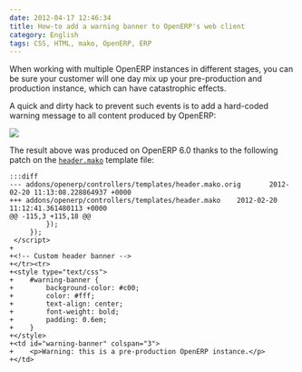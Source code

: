 ```yaml
---
date: 2012-04-17 12:46:34
title: How-to add a warning banner to OpenERP's web client
category: English
tags: CSS, HTML, mako, OpenERP, ERP
---
```


When working with multiple OpenERP instances in different stages, you can be sure your customer will one day mix up your pre-production and production instance, which can have catastrophic effects.

A quick and dirty hack to prevent such events is to add a hard-coded warning message to all content produced by OpenERP:

![](/uploads/2012/openerp-login-screen-with-alert-banner.png)

The result above was produced on OpenERP 6.0 thanks to the following patch on the [`header.mako`](https://bazaar.launchpad.net/~openerp/openobject-client-web/6.0/view/head:/addons/openerp/controllers/templates/header.mako) template file:

    :::diff
    --- addons/openerp/controllers/templates/header.mako.orig       2012-02-20 11:13:08.228864937 +0000
    +++ addons/openerp/controllers/templates/header.mako    2012-02-20 11:12:41.361480113 +0000
    @@ -115,3 +115,18 @@
             });
         });
     </script>
    +
    +<!-- Custom header banner -->
    +</tr><tr>
    +<style type="text/css">
    +    #warning-banner {
    +        background-color: #c00;
    +        color: #fff;
    +        text-align: center;
    +        font-weight: bold;
    +        padding: 0.6em;
    +    }
    +</style>
    +<td id="warning-banner" colspan="3">
    +    <p>Warning: this is a pre-production OpenERP instance.</p>
    +</td>

